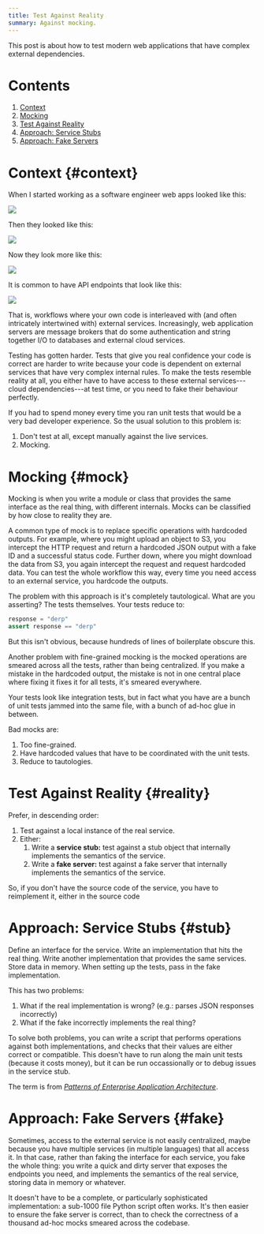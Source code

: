 ```yaml
---
title: Test Against Reality
summary: Against mocking.
---
```


This post is about how to test modern web applications that have complex
external dependencies.

# Contents

1. [Context](#context)
1. [Mocking](#mock)
1. [Test Against Reality](#reality)
1. [Approach: Service Stubs](#stub)
1. [Approach: Fake Servers](#fake)

# Context {#context}

When I started working as a software engineer web apps looked like this:

<img src="/assets/content/test-against-reality/first.svg" style="margin-left: auto; margin-right: auto;"/>

Then they looked like this:

<img src="/assets/content/test-against-reality/second.svg" style="margin-left: auto; margin-right: auto;"/>

Now they look more like this:

<img src="/assets/content/test-against-reality/third.svg" style="margin-left: auto; margin-right: auto;"/>

It is common to have API endpoints that look like this:

<img src="/assets/content/test-against-reality/workflow.svg" style="margin-left: auto; margin-right: auto;"/>

That is, workflows where your own code is interleaved with (and often
intricately intertwined with) external services. Increasingly, web application
servers are message brokers that do some authentication and string together I/O
to databases and external cloud services.

Testing has gotten harder. Tests that give you real confidence your code is
correct are harder to write because your code is dependent on external services
that have very complex internal rules. To make the tests resemble reality at
all, you either have to have access to these external services---cloud
dependencies---at test time, or you need to fake their behaviour perfectly.

If you had to spend money every time you ran unit tests that would be a very bad
developer experience. So the usual solution to this problem is:

1. Don't test at all, except manually against the live services.
2. Mocking.

# Mocking {#mock}

Mocking is when you write a module or class that provides the same interface as
the real thing, with different internals. Mocks can be classified by how close
to reality they are.

A common type of mock is to replace specific operations with hardcoded
outputs. For example, where you might upload an object to S3, you intercept the
HTTP request and return a hardcoded JSON output with a fake ID and a successful
status code. Further down, where you might download the data from S3, you again
intercept the request and request hardcoded data. You can test the whole
workflow this way, every time you need access to an external service, you
hardcode the outputs.

The problem with this approach is it's completely tautological. What are you
asserting? The tests themselves. Your tests reduce to:

```python
response = "derp"
assert response == "derp"
```

But this isn't obvious, because hundreds of lines of boilerplate obscure this.

Another problem with fine-grained mocking is the mocked operations are smeared
across all the tests, rather than being centralized. If you make a mistake in
the hardcoded output, the mistake is not in one central place where fixing it
fixes it for all tests, it's smeared everywhere.

Your tests look like integration tests, but in fact what you have are a bunch of
unit tests jammed into the same file, with a bunch of ad-hoc glue in between.

Bad mocks are:

1. Too fine-grained.
2. Have hardcoded values that have to be coordinated with the unit tests.
3. Reduce to tautologies.

# Test Against Reality {#reality}

Prefer, in descending order:

1. Test against a local instance of the real service.
1. Either:
   1. Write a **service stub:** test against a stub object that internally
      implements the semantics of the service.
   1. Write a **fake server:** test against a fake server that internally
      implements the semantics of the service.

So, if you don't have the source code of the service, you have to reimplement
it, either in the source code

# Approach: Service Stubs {#stub}

Define an interface for the service. Write an implementation that hits the real
thing. Write another implementation that provides the same services. Store data
in memory. When setting up the tests, pass in the fake implementation.

This has two problems:

1. What if the real implementation is wrong? (e.g.: parses JSON responses
   incorrectly)
2. What if the fake incorrectly implements the real thing?

To solve both problems, you can write a script that performs operations against
both implementations, and checks that their values are either correct or
compatible. This doesn't have to run along the main unit tests (because it costs
money), but it can be run occassionally or to debug issues in the service stub.

The term is from [_Patterns of Enterprise Application Architecture_][peaa].

[peaa]: https://martinfowler.com/eaaCatalog/serviceStub.html

# Approach: Fake Servers {#fake}

Sometimes, access to the external service is not easily centralized, maybe
because you have multiple services (in multiple languages) that all access
it. In that case, rather than faking the interface for each service, you fake
the whole thing: you write a quick and dirty server that exposes the endpoints
you need, and implements the semantics of the real service, storing data in
memory or whatever.

It doesn't have to be a complete, or particularly sophisticated implementation:
a sub-1000 file Python script often works. It's then easier to ensure the fake
server is correct, than to check the correctness of a thousand ad-hoc mocks
smeared across the codebase.
